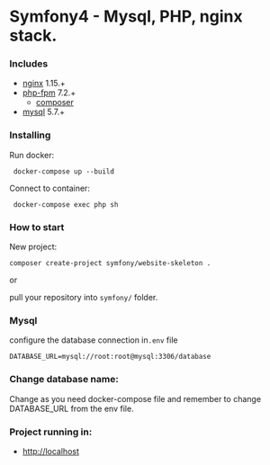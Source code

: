 # Symfony4 - Mysql, PHP, nginx stack.


### Includes
- [nginx](https://hub.docker.com/_/nginx/) 1.15.+
- [php-fpm](https://hub.docker.com/_/php/) 7.2.+
    - [composer](https://getcomposer.org/) 
- [mysql](https://hub.docker.com/_/mysql/) 5.7.+

### Installing

Run docker:
```
 docker-compose up --build
```
Connect to container:
```
 docker-compose exec php sh
```

### How to start
New project:

`composer create-project symfony/website-skeleton .`

or

pull your repository into `symfony/` folder.   

### Mysql

configure the database connection in`.env` file 
```
DATABASE_URL=mysql://root:root@mysql:3306/database
```

### Change database name:
Change as you need docker-compose file and remember to change DATABASE_URL from the env file.

### Project running in:
- [http://localhost](http://localhost/)
